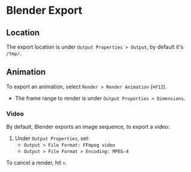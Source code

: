 # Blender Export

## Location

The export location is under `Output Properties > Output`, by default it's `/tmp/`.

## Animation

To export an animation, select `Render > Render Animation` (`⌘F12`).

- The frame range to render is under `Output Properties > Dimensions`.

### Video

By default, Blender exports an image sequence, to export a video:

1. Under `Output Properties`, set:
    - `Output > File Format: FFmpeg video`
    - `Output > File Format > Encoding: MPEG-4`

To cancel a render, hit `⎋`.
